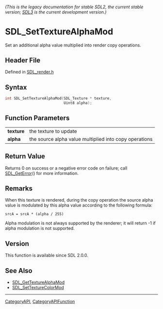 ###### (This is the legacy documentation for stable SDL2, the current stable version; [SDL3](https://wiki.libsdl.org/SDL3/) is the current development version.)
# SDL_SetTextureAlphaMod

Set an additional alpha value multiplied into render copy operations.

## Header File

Defined in [SDL_render.h](https://github.com/libsdl-org/SDL/blob/SDL2/include/SDL_render.h)

## Syntax

```c
int SDL_SetTextureAlphaMod(SDL_Texture * texture,
                           Uint8 alpha);

```

## Function Parameters

|                 |                                                        |
| --------------- | ------------------------------------------------------ |
| **texture**     | the texture to update                                  |
| **alpha**       | the source alpha value multiplied into copy operations |

## Return Value

Returns 0 on success or a negative error code on failure; call
[SDL_GetError](SDL_GetError)() for more information.

## Remarks

When this texture is rendered, during the copy operation the source alpha
value is modulated by this alpha value according to the following formula:

`srcA = srcA * (alpha / 255)`

Alpha modulation is not always supported by the renderer; it will return -1
if alpha modulation is not supported.

## Version

This function is available since SDL 2.0.0.

## See Also

- [SDL_GetTextureAlphaMod](SDL_GetTextureAlphaMod)
- [SDL_SetTextureColorMod](SDL_SetTextureColorMod)

----
[CategoryAPI](CategoryAPI), [CategoryAPIFunction](CategoryAPIFunction)

